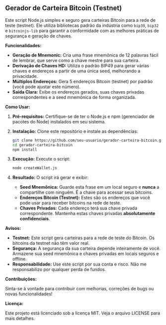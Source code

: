 ## Gerador de Carteira Bitcoin (Testnet)

Este script Node.js simples e seguro gera carteiras Bitcoin para a rede de teste (testnet). Ele utiliza bibliotecas padrão da indústria como `bip39`, `bip32` e `bitcoinjs-lib` para garantir a conformidade com as melhores práticas de segurança e geração de chaves.

**Funcionalidades:**

- **Geração de Mnemonic:** Cria uma frase mnemônica de 12 palavras fácil de lembrar, que serve como a chave mestre para sua carteira.
- **Derivação de Chaves HD:** Utiliza o padrão BIP49 para gerar várias chaves e endereços a partir de uma única seed, melhorando a privacidade.
- **Múltiplos Endereços:** Gera 5 endereços Bitcoin (testnet) por padrão (você pode ajustar este número).
- **Saída Clara:** Exibe os endereços gerados, suas chaves privadas correspondentes e a seed mnemônica de forma organizada.

**Como Usar:**

1. **Pré-requisitos:** Certifique-se de ter o Node.js e npm (gerenciador de pacotes do Node) instalados em seu sistema.
2. **Instalação:** Clone este repositório e instale as dependências:

   ```bash
   git clone https://github.com/seu-usuario/gerador-carteira-bitcoin.git
   cd gerador-carteira-bitcoin
   npm install
   ```

3. **Execução:** Execute o script:

   ```bash
   node createWallet.js
   ```

4. **Resultado:** O script irá gerar e exibir:
   - **Seed Mnemônica:** Guarde esta frase em um local seguro e **nunca** a compartilhe com ninguém. É a chave para acessar seus bitcoins.
   - **Endereços Bitcoin (Testnet):** Estes são os endereços que você pode usar para receber bitcoins na rede de teste.
   - **Chaves Privadas:** Cada endereço terá sua chave privada correspondente. Mantenha estas chaves privadas **absolutamente confidenciais**.

**Avisos:**

- **Testnet:** Este script gera carteiras para a rede de teste do Bitcoin. Os bitcoins da testnet não têm valor real.
- **Segurança:** A segurança da sua carteira depende inteiramente de você. Armazene sua seed mnemônica e chaves privadas em locais seguros e offline.
- **Responsabilidade:** Use este script por sua conta e risco. Não me responsabilizo por qualquer perda de fundos.

**Contribuições:**

Sinta-se à vontade para contribuir com melhorias, correções de bugs ou novas funcionalidades!

**Licença:**

Este projeto está licenciado sob a licença MIT. Veja o arquivo LICENSE para mais detalhes.
